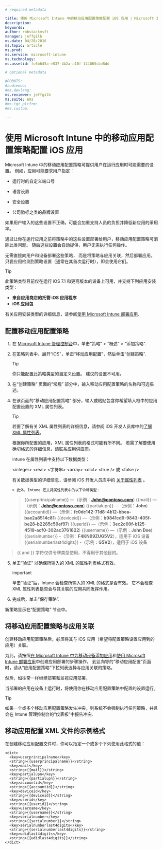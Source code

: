 ```yaml
---
# required metadata

title: 使用 Microsoft Intune 中的移动应用配置策略配置 iOS 应用 | Microsoft Intune
description:
keywords:
author: robstackmsft
manager: jeffgilb
ms.date: 04/28/2016
ms.topic: article
ms.prod:
ms.service: microsoft-intune
ms.technology:
ms.assetid: fc6b645a-e837-4b2a-a10f-144065cbd8dd

# optional metadata

#ROBOTS:
#audience:
#ms.devlang:
ms.reviewer: jeffgilb
ms.suite: ems
#ms.tgt_pltfrm:
#ms.custom:

---
```


# 使用 Microsoft Intune 中的移动应用配置策略配置 iOS 应用
Microsoft Intune 中的移动应用配置策略可提供用户在运行应用时可能需要的设置。 例如，应用可能要求用户指定：

-   运行时的自定义端口号

-   语言设置

-   安全设置

-   公司徽标之类的品牌设置

如果用户输入的这些设置不正确，可能会加重支持人员的负担并降低新应用的采用率。

通过让你在运行应用之前将策略中的这些设置部署给用户，移动应用配置策略可消除此类问题。 随后这些设置会自动提供，用户无需执行任何操作。

无需直接向用户和设备部署这些策略， 而是将策略与应用关联，然后部署应用。 只要应用检测到策略设置（通常在其首次运行时），即会使用它们。

> [!TIP]
> 此策略类型目前仅在运行 iOS 7.1 和更高版本的设备上可用，并支持下列应用安装类型：
> 
> -   **来自应用商店的托管 iOS 应用程序**
> -   **iOS 应用包**
> 
> 有关应用安装类型的详细信息，请参阅[使用 Microsoft Intune 部署应用](deploy-apps.md).

## 配置移动应用配置策略

1.  在 [Microsoft Intune 管理控制台](https://manage.microsoft.com)中，单击“策略” &gt; “概述” &gt; “添加策略”.

2.  在策略列表中，展开“iOS”，单击“移动应用配置”，然后单击“创建策略”.

    > [!TIP]
    > 你只能配置此策略类型的自定义设置。 建议的设置不可用。

3.  在“创建策略”  页面的“常规”  部分中，输入移动应用配置策略的名称和可选描述。

4.  在该页面的“移动应用配置策略”  部分，输入或粘贴包含你希望填入框中的应用配置设置的 XML 属性列表。

    > [!TIP]
    > 若要了解有关 XML 属性列表的详细信息，请参阅 iOS 开发人员库中的[了解 XML 属性列表](https://developer.apple.com/library/ios/documentation/Cocoa/Conceptual/PropertyLists/UnderstandXMLPlist/UnderstandXMLPlist.html)。
    > 
    > 根据你所配置的应用，XML 属性列表的格式可能有所不同。 若需了解要使用确切格式的详细信息，请联系应用供应商。
    > 
    > Intune 在属性列表中支持以下数据类型：
    > 
    > &lt;integer&gt;
    > &lt;real&gt;
    > &lt;字符串&gt;
    > &lt;array&gt;
    > &lt;dict&gt;
    > &lt;true /&gt; 或 &lt;false /&gt;
    > 
    > 有关数据类型的详细信息，请参阅 iOS 开发人员库中的 [关于属性列表](https://developer.apple.com/library/ios/documentation/Cocoa/Conceptual/PropertyLists/AboutPropertyLists/AboutPropertyLists.html) 。
    >
        > 此外，Intune 还支持属性列表中的以下令牌类型：
    >    
    > \{\{userprincipalname\}\} —（示例：**John@contoso.com**)
    > \{\{mail\}\} —（示例：**John@contoso.com**)
    > \{\{partialupn\}\} —（示例：**John**)
    > \{\{accountid\}\} —（示例：**fc0dc142-71d8-4b12-bbea-bae2a8514c81**)
    > \{\{deviceid\}\} —（示例：**b9841cd9-9843-405f-be28-b2265c59ef97**)
    > \{\{userid\}\} —（示例：**3ec2c00f-b125-4519-acf0-302ac3761822**)
    > \{\{username\}\} —（示例：**John Doe**)
    > \{\{serialnumber\}\} -（示例：**F4KN99ZUG5V2**），适用于 iOS 设备
    > \{\{serialnumberlast4digits\}\} -（示例：**G5V2**），适用于 iOS 设备
>
> \{\{ and \}\} 字符仅供令牌类型使用，不得用于其他目的。




5.  单击“验证”  以确保所输入的 XML 的属性列表格式有效。

    > [!IMPORTANT]
    > 单击“验证”后，Intune 会检查所输入的 XML 的格式是否有效。 它不会检查 XML 属性列表是否会与其关联的应用共同发挥作用。

6.  完成后，单击“保存策略”.

新策略显示在“配置策略”  节点中。

## 将移动应用配置策略与应用关联
创建移动应用配置策略后，必须将其与 iOS 应用（希望将配置策略设置应用到的应用）关联。

为此，请按照[在 Microsoft Intune 中为移动设备添加应用](add-apps-for-mobile-devices-in-microsoft-intune.md)和[使用 Microsoft Intune 部署应用](deploy-apps-in-microsoft-intune.md)中创建应用部署的步骤操作。 到达向导的“移动应用配置”页面时，请从“应用配置策略”下拉列表选择与应用关联的策略。

然后，如往常一样继续部署和监视应用部署。

当部署的应用在设备上运行时，将使用你在移动应用配置策略中配置的设置运行。

> [!TIP]
> 如果一个或多个移动应用配置策略发生冲突，则系统不会强制执行任何策略，并且会在 Intune 管理控制台的“仪表板”中报告冲突.

## 移动应用配置 XML 文件的示例格式

在创建移动应用配置文件时，你可以指定一个或多个下列使用此格式的值：

```
<dict>
  <key>userprincipalname</key>
  <string>{{userprincipalname}}</string>
  <key>mail</key>
  <string>{{mail}}</string>
  <key>partialupn</key>
  <string>{{partialupn}}</string>
  <key>accountid</key>
  <string>{{accountid}}</string>
  <key>deviceid</key>
  <string>{{deviceid}}</string>
  <key>userid</key>
  <string>{{userid}}</string>
  <key>username</key>
  <string>{{username}}</string>
  <key>serialnumber</key>
  <string>{{serialnumber}}</string>
  <key>serialnumberlast4digits</key>
  <string>{{serialnumberlast4digits}}</string>
  <key>udidlast4digits</key>
  <string>{{udidlast4digits}}</string>
</dict>

```




<!--HONumber=May16_HO1-->


